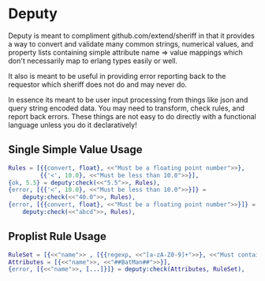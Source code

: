 Deputy
======

Deputy is meant to compliment github.com/extend/sheriff in that
it provides a way to convert and validate many common strings,
numerical values, and property lists containing simple attribute
name => value mappings which don't necessarily map to erlang types easily
or well.

It also is meant to be useful in providing error reporting back to the
requestor which sheriff does not do and may never do.

In essence its meant to be user input processing from things like json
and query string encoded data. You may need to transform, check rules,
and report back errors. These things are not easy to do directly with a
functional language unless you do it declaratively!


Single Simple Value Usage
-------------------------

```erlang
Rules = [{{convert, float}, <<"Must be a floating point number">>}, 
         {{'<', 10.0}, <<"Must be less than 10.0">>}],
{ok, 5.5} = deputy:check(<<"5.5">>, Rules),
{error, [{{'<', 10.0}, <<"Must be less than 10.0">>}]} =
    deputy:check(<<"40.0">>, Rules),
{error, [{{convert, float}, <<"Must be a floating point number">>}]} =
    deputy:check(<<"abcd">>, Rules),
```

Proplist Rule Usage
-------------------

```erlang
RuleSet = [{<<"name">> , [{{regexp, <<"[a-zA-Z0-9]+">>}, <<"Must contain only alphanumerical characters">>}]}],
Attributes = [{<<"name">>, <<"##BatMan##">>}],
{error, [{<<"name">>, [...]}]} = deputy:check(Attributes, RuleSet),

```
